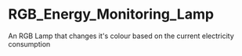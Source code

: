 # RGB_Energy_Monitoring_Lamp
An RGB Lamp that changes it's colour based on the current electricity consumption
